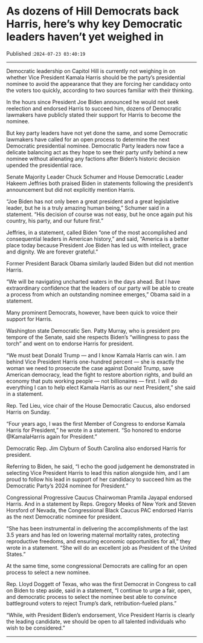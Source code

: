 # As dozens of Hill Democrats back Harris, here’s why key Democratic leaders haven’t yet weighed in

Published :`2024-07-23 03:40:19`

---

Democratic leadership on Capitol Hill is currently not weighing in on whether Vice President Kamala Harris should be the party’s presidential nominee to avoid the appearance that they are forcing her candidacy onto the voters too quickly, according to two sources familiar with their thinking.

In the hours since President Joe Biden announced he would not seek reelection and endorsed Harris to succeed him, dozens of Democratic lawmakers have publicly stated their support for Harris to become the nominee.

But key party leaders have not yet done the same, and some Democratic lawmakers have called for an open process to determine the next Democratic presidential nominee. Democratic Party leaders now face a delicate balancing act as they hope to see their party unify behind a new nominee without alienating any factions after Biden’s historic decision upended the presidential race.

Senate Majority Leader Chuck Schumer and House Democratic Leader Hakeem Jeffries both praised Biden in statements following the president’s announcement but did not explicitly mention Harris.

“Joe Biden has not only been a great president and a great legislative leader, but he is a truly amazing human being,” Schumer said in a statement. “His decision of course was not easy, but he once again put his country, his party, and our future first.”

Jeffries, in a statement, called Biden “one of the most accomplished and consequential leaders in American history,” and said, “America is a better place today because President Joe Biden has led us with intellect, grace and dignity. We are forever grateful.”

Former President Barack Obama similarly lauded Biden but did not mention Harris.

“We will be navigating uncharted waters in the days ahead. But I have extraordinary confidence that the leaders of our party will be able to create a process from which an outstanding nominee emerges,” Obama said in a statement.

Many prominent Democrats, however, have been quick to voice their support for Harris.

Washington state Democratic Sen. Patty Murray, who is president pro tempore of the Senate, said she respects Biden’s “willingness to pass the torch” and went on to endorse Harris for president.

“We must beat Donald Trump — and I know Kamala Harris can win. I am behind Vice President Harris one-hundred percent — she is exactly the woman we need to prosecute the case against Donald Trump, save American democracy, lead the fight to restore abortion rights, and build an economy that puts working people — not billionaires — first. I will do everything I can to help elect Kamala Harris as our next President,” she said in a statement.

Rep. Ted Lieu, vice chair of the House Democratic Caucus, also endorsed Harris on Sunday.

“Four years ago, I was the first Member of Congress to endorse Kamala Harris for President,” he wrote in a statement. “So honored to endorse @KamalaHarris again for President.”

Democratic Rep. Jim Clyburn of South Carolina also endorsed Harris for president.

Referring to Biden, he said, “I echo the good judgement he demonstrated in selecting Vice President Harris to lead this nation alongside him, and I am proud to follow his lead in support of her candidacy to succeed him as the Democratic Party’s 2024 nominee for President.”

Congressional Progressive Caucus Chairwoman Pramila Jayapal endorsed Harris. And in a statement by Reps. Gregory Meeks of New York and Steven Horsford of Nevada, the Congressional Black Caucus PAC endorsed Harris as the next Democratic nominee for president.

“She has been instrumental in delivering the accomplishments of the last 3.5 years and has led on lowering maternal mortality rates, protecting reproductive freedoms, and ensuring economic opportunities for all,” they wrote in a statement. “She will do an excellent job as President of the United States.”

At the same time, some congressional Democrats are calling for an open process to select a new nominee.

Rep. Lloyd Doggett of Texas, who was the first Democrat in Congress to call on Biden to step aside, said in a statement, “I continue to urge a fair, open, and democratic process to select the nominee best able to convince battleground voters to reject Trump’s dark, retribution-fueled plans.”

“While, with President Biden’s endorsement, Vice President Harris is clearly the leading candidate, we should be open to all talented individuals who wish to be considered.”

---

